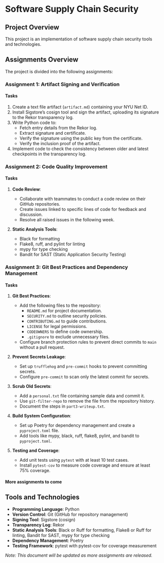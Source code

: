 # Software Supply Chain Security

## Project Overview
This project is an implementation of software supply chain security tools and technologies.

## Assignments Overview
The project is divided into the following assignments:

### Assignment 1: Artifact Signing and Verification
#### Tasks
1. Create a text file artifact (`artifact.md`) containing your NYU Net ID.
2. Install Sigstore’s cosign tool and sign the artifact, uploading its signature to the Rekor transparency log.
3. Write Python code to:
   - Fetch entry details from the Rekor log.
   - Extract signature and certificate.
   - Verify the signature using the public key from the certificate.
   - Verify the inclusion proof of the artifact.
4. Implement code to check the consistency between older and latest checkpoints in the transparency log.

### Assignment 2: Code Quality Improvement
#### Tasks
1. **Code Review**:
   - Collaborate with teammates to conduct a code review on their GitHub repositories.
   - Create issues linked to specific lines of code for feedback and discussion.
   - Resolve all raised issues in the following week.
   
2. **Static Analysis Tools**:
   - Black for formatting
   - Flake8, ruff, and pylint for linting
   - mypy for type checking
   - Bandit for SAST (Static Application Security Testing)

### Assignment 3: Git Best Practices and Dependency Management
#### Tasks
1. **Git Best Practices**:
   - Add the following files to the repository:
     - `README.md` for project documentation.
     - `SECURITY.md` to outline security policies.
     - `CONTRIBUTING.md` to guide contributions.
     - `LICENSE` for legal permissions.
     - `CODEOWNERS` to define code ownership.
     - `.gitignore` to exclude unnecessary files.
   - Configure branch protection rules to prevent direct commits to `main` without a pull request.

2. **Prevent Secrets Leakage**:
   - Set up `trufflehog` and `pre-commit` hooks to prevent committing secrets.
   - Configure `pre-commit` to scan only the latest commit for secrets.

3. **Scrub Old Secrets**:
   - Add a `personal.txt` file containing sample data and commit it.
   - Use `git-filter-repo` to remove the file from the repository history.
   - Document the steps in `part3-writeup.txt`.

4. **Build System Configuration**:
   - Set up Poetry for dependency management and create a `pyproject.toml` file.
   - Add tools like mypy, black, ruff, flake8, pylint, and bandit to `pyproject.toml`.

5. **Testing and Coverage**:
   - Add unit tests using `pytest` with at least 10 test cases.
   - Install `pytest-cov` to measure code coverage and ensure at least 75% coverage.

#### More assignments to come

## Tools and Technologies
- **Programming Language**: Python
- **Version Control**: Git (GitHub for repository management)
- **Signing Tool**: Sigstore (cosign)
- **Transparency Log**: Rekor
- **Static Analysis Tools**: Black or Ruff for formatting, Flake8 or Ruff for linting, Bandit for SAST, mypy for type checking
- **Dependency Management**: Poetry
- **Testing Framework**: pytest with pytest-cov for coverage measurement

*Note: This document will be updated as more assignments are released.*
